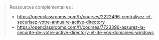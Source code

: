 > Ressources complémentaires :
> - https://openclassrooms.com/fr/courses/2222496-centralisez-et-securisez-votre-annuaire-active-directory
> - https://openclassrooms.com/fr/courses/7723396-assurez-la-securite-de-votre-active-directory-et-de-vos-domaines-windows